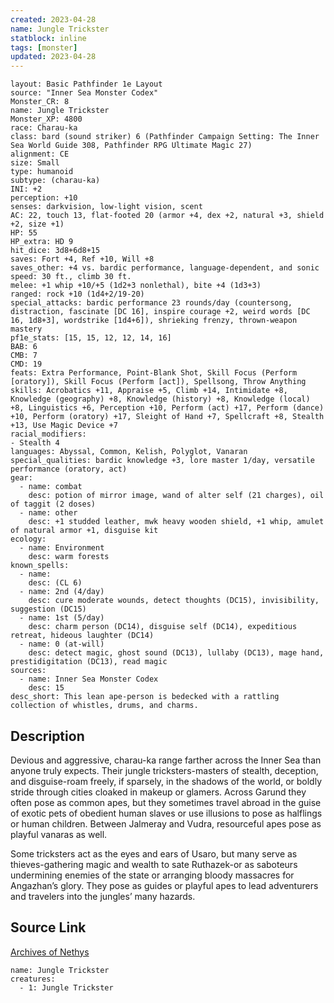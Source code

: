 ```yaml
---
created: 2023-04-28
name: Jungle Trickster
statblock: inline
tags: [monster]
updated: 2023-04-28
---
```

```statblock
layout: Basic Pathfinder 1e Layout
source: "Inner Sea Monster Codex"
Monster_CR: 8
name: Jungle Trickster
Monster_XP: 4800
race: Charau-ka
class: bard (sound striker) 6 (Pathfinder Campaign Setting: The Inner Sea World Guide 308, Pathfinder RPG Ultimate Magic 27)
alignment: CE
size: Small
type: humanoid
subtype: (charau-ka)
INI: +2
perception: +10
senses: darkvision, low-light vision, scent
AC: 22, touch 13, flat-footed 20 (armor +4, dex +2, natural +3, shield +2, size +1)
HP: 55
HP_extra: HD 9
hit_dice: 3d8+6d8+15
saves: Fort +4, Ref +10, Will +8
saves_other: +4 vs. bardic performance, language-dependent, and sonic
speed: 30 ft., climb 30 ft.
melee: +1 whip +10/+5 (1d2+3 nonlethal), bite +4 (1d3+3)
ranged: rock +10 (1d4+2/19-20)
special_attacks: bardic performance 23 rounds/day (countersong, distraction, fascinate [DC 16], inspire courage +2, weird words [DC 16, 1d8+3], wordstrike [1d4+6]), shrieking frenzy, thrown-weapon mastery
pf1e_stats: [15, 15, 12, 12, 14, 16]
BAB: 6
CMB: 7
CMD: 19
feats: Extra Performance, Point-Blank Shot, Skill Focus (Perform [oratory]), Skill Focus (Perform [act]), Spellsong, Throw Anything
skills: Acrobatics +11, Appraise +5, Climb +14, Intimidate +8, Knowledge (geography) +8, Knowledge (history) +8, Knowledge (local) +8, Linguistics +6, Perception +10, Perform (act) +17, Perform (dance) +10, Perform (oratory) +17, Sleight of Hand +7, Spellcraft +8, Stealth +13, Use Magic Device +7
racial_modifiers:
- Stealth 4
languages: Abyssal, Common, Kelish, Polyglot, Vanaran
special_qualities: bardic knowledge +3, lore master 1/day, versatile performance (oratory, act)
gear:
  - name: combat
    desc: potion of mirror image, wand of alter self (21 charges), oil of taggit (2 doses)
  - name: other
    desc: +1 studded leather, mwk heavy wooden shield, +1 whip, amulet of natural armor +1, disguise kit
ecology:
  - name: Environment
    desc: warm forests
known_spells:
  - name:
    desc: (CL 6)
  - name: 2nd (4/day)
    desc: cure moderate wounds, detect thoughts (DC15), invisibility, suggestion (DC15)
  - name: 1st (5/day)
    desc: charm person (DC14), disguise self (DC14), expeditious retreat, hideous laughter (DC14)
  - name: 0 (at-will)
    desc: detect magic, ghost sound (DC13), lullaby (DC13), mage hand, prestidigitation (DC13), read magic
sources:
  - name: Inner Sea Monster Codex
    desc: 15
desc_short: This lean ape-person is bedecked with a rattling collection of whistles, drums, and charms.
```
## Description
Devious and aggressive, charau-ka range farther across the Inner Sea than anyone truly expects. Their jungle tricksters-masters of stealth, deception, and disguise-roam freely, if sparsely, in the shadows of the world, or boldly stride through cities cloaked in makeup or glamers. Across Garund they often pose as common apes, but they sometimes travel abroad in the guise of exotic pets of obedient human slaves or use illusions to pose as halflings or human children. Between Jalmeray and Vudra, resourceful apes pose as playful vanaras as well.

 Some tricksters act as the eyes and ears of Usaro, but many serve as thieves-gathering magic and wealth to sate Ruthazek-or as saboteurs undermining enemies of the state or arranging bloody massacres for Angazhan’s glory. They pose as guides or playful apes to lead adventurers and travelers into the jungles’ many hazards.
## Source Link
[Archives of Nethys](https://aonprd.com/MonsterDisplay.aspx?ItemName=Jungle%20Trickster)
```encounter-table
name: Jungle Trickster
creatures:
  - 1: Jungle Trickster
```
